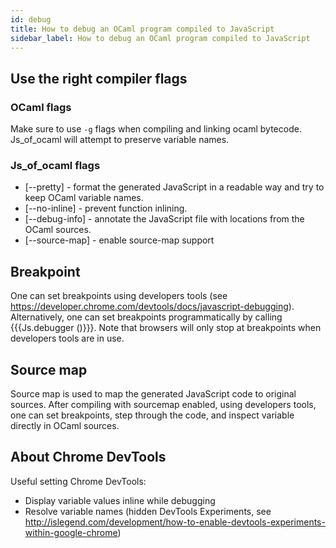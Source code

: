 ```yaml
---
id: debug
title: How to debug an OCaml program compiled to JavaScript
sidebar_label: How to debug an OCaml program compiled to JavaScript
---
```


## Use the right compiler flags

### OCaml flags

Make sure to use `-g` flags when compiling and linking ocaml bytecode.
Js_of_ocaml will attempt to preserve variable names.

### Js_of_ocaml flags
  * [--pretty]    - format the generated JavaScript in a readable way and try to keep OCaml variable names.
  * [--no-inline]  - prevent function inlining.
  * [--debug-info] - annotate the JavaScript file with locations from the OCaml sources.
  * [--source-map] - enable source-map support

## Breakpoint
One can set breakpoints using developers tools (see https://developer.chrome.com/devtools/docs/javascript-debugging).
Alternatively, one can set breakpoints programmatically by calling {{{Js.debugger ()}}}. Note that
browsers will only stop at breakpoints when developers tools are in use.

## Source map
Source map is used to map the generated JavaScript code to original sources.
After compiling with sourcemap enabled, using developers tools, one can set breakpoints,
step through the code, and inspect variable directly in OCaml sources.

## About Chrome DevTools
Useful setting Chrome DevTools:
* Display variable values inline while debugging
* Resolve variable names (hidden DevTools Experiments, see http://islegend.com/development/how-to-enable-devtools-experiments-within-google-chrome)
